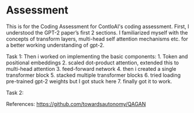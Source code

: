 # Assessment
This is for the Coding Assessment for ContloAI's coding assessment.
First, I understood the GPT-2 paper’s first 2 sections. I familiarized myself with the concepts of transform layers, multi-head self attention mechanisms etc. for a better working understanding of gpt-2.

Task 1:
Then i worked on implementing the basic components: 
	1. Token and positional embeddings 
	2. scaled dot-product attention, extended this to multi-head attention 
  3. feed-forward network
  4. then i created a single transformer block
  5. stacked multiple transformer blocks 
  6. tried loading pre-trained gpt-2 weights but I got stuck here
  7. finally got it to work.

  Task 2: 
  
References: https://github.com/towardsautonomy/QAGAN 
